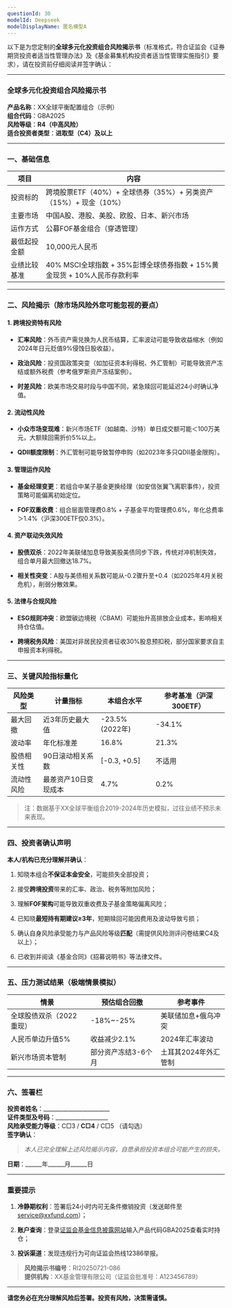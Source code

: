 ```yaml
---
questionId: 30
modelId: Deepseek
modelDisplayName: 匿名模型A
---
```

以下是为您定制的**全球多元化投资组合风险揭示书**（标准格式，符合证监会《证券期货投资者适当性管理办法》及《基金募集机构投资者适当性管理实施指引》要求），请在投资前仔细阅读并签字确认：

---

### **全球多元化投资组合风险揭示书**

**产品名称**：XX全球平衡配置组合（示例）  
**组合代码**：GBA2025  
**风险等级**：**R4（中高风险）**  
**适合投资者类型**：**进取型（C4）及以上**

---

### 一、基础信息

|**项目**|**内容**|
|---|---|
|投资标的|跨境股票ETF（40%）+ 全球债券（35%）+ 另类资产（15%）+ 现金（10%）|
|主要市场|中国A股、港股、美股、欧股、日本、新兴市场|
|运作方式|公募FOF基金组合（穿透管理）|
|最低起投金额|10,000元人民币|
|业绩比较基准|40% MSCI全球指数 + 35%彭博全球债券指数 + 15%黄金现货 + 10%人民币存款利率|

---

### 二、风险揭示（除市场风险外您可能忽视的要点）

#### **1. 跨境投资特有风险**

- **汇率风险**：外币资产需兑换为人民币结算，汇率波动可能导致收益缩水（例如2024年日元贬值9%侵蚀日股收益）。
    
- **政治风险**：投资国政策突变（如加征资本利得税、外汇管制）可能导致资产冻结或额外税费（参考俄罗斯资产冻结案例）。
    
- **时差风险**：欧美市场交易时段与中国不同，紧急赎回可能延迟24小时确认净值。
    

#### **2. 流动性风险**

- **小众市场变现难**：新兴市场ETF（如越南、沙特）单日成交额可能＜100万美元，大额赎回需折价5%以上。
    
- **QDII额度限制**：外汇管制可能导致暂停申购（如2023年多只QDII基金限购）。
    

#### **3. 管理运作风险**

- **基金经理变更**：若组合中某子基金更换经理（如安信张翼飞离职事件），投资策略可能偏离初始定位。
    
- **FOF双重收费**：组合层面管理费0.8% + 子基金平均管理费0.6%，年化总费率＞1.4%（沪深300ETF仅0.3%）。
    

#### **4. 资产联动失效风险**

- **股债双杀**：2022年美联储加息导致美股美债同步下跌，传统对冲机制失效，组合单月最大回撤达18.7%。
    
- **相关性突变**：A股与美债相关系数可能从-0.2骤升至+0.4（如2025年4月关税危机），削弱分散效果。
    

#### **5. 法律与合规风险**

- **ESG规则冲突**：欧盟碳边境税（CBAM）可能抬升高排放企业成本，影响相关持仓估值。
    
- **跨境税务风险**：美国对非居民投资者征收30%股息预扣税，部分国家要求自主申报资本利得税。
    

---

### 三、关键风险指标量化

|**风险类型**|计量指标|本组合水平|参考基准（沪深300ETF）|
|---|---|---|---|
|最大回撤|近3年历史最大值|-23.5% (2022年)|-34.1%|
|波动率|年化标准差|16.8%|21.3%|
|股债相关性|90日滚动相关系数|[-0.3, +0.5]|不适用|
|流动性风险|最差资产10日变现成本|4.7%|0.2%|

> 注：数据基于XX全球平衡组合2019-2024年历史模拟，过往业绩不预示未来表现。

---

### 四、投资者确认声明

**本人/机构已充分理解并确认**：

1. 知晓本组合**不保证本金安全**，可能损失全部投资；
    
2. 接受**跨境投资**带来的汇率、政治、税务等附加风险；
    
3. 理解**FOF架构**可能导致双重收费及子基金策略偏离风险；
    
4. 已知晓**最短持有期建议≥3年**，短期赎回可能因费用及波动导致亏损；
    
5. 确认自身风险承受能力与产品风险等级**匹配**（需提供风险测评问卷结果C4及以上）；
    
6. 已收到并阅读《基金合同》《招募说明书》等法律文件。
    

---

### 五、压力测试结果（极端情景模拟）

|**情景**|预估组合回撤|参考事件|
|---|---|---|
|全球股债双杀（2022重现）|-18%~-25%|美联储加息+俄乌冲突|
|人民币单边升值5%|收益减少2.1%|2024年汇率波动|
|新兴市场资本管制|部分资产冻结3-6个月|土耳其2024年外汇管制|

---

### 六、签署栏

**投资者姓名**：________________________  
**证件类型及号码**：___________________  
**风险承受能力等级**：C□3 / **C□4** / C□5 （请勾选）  
**签字确认**：

> _本人已完全理解上述风险揭示内容，自愿承担投资本组合可能产生的损失。_

**日期**：______年______月______日

---

### 重要提示

1. **冷静期权利**：签署后24小时内可无条件撤销投资（发送邮件至[service@xxfund.com](https://mailto:service@xxfund.com/)）；
    
2. **账户查询**：登录[证监会基金信息披露网站](https://www.fund.csrc.gov.cn/)输入产品代码GBA2025查看实时持仓；
    
3. **投诉渠道**：发现违规行为可向证监会热线12386举报。
    

> **风险揭示书编号**：RI20250721-086  
> **提供机构**：XX基金管理有限公司（证监会批准号：A123456789）

---

**请您务必在充分理解风险后签署。投资有风险，决策需谨慎。**
